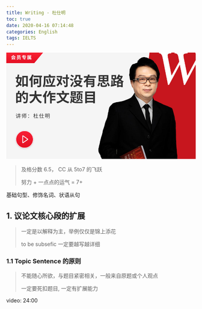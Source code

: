```yaml
---
title: Writing - 杜仕明
toc: true
date: 2020-04-16 07:14:48
categories: English
tags: IELTS
---
```


<img src="/images/IELTS/writing/du-writing-logo.jpg" width="550" alt="538"/>

<!-- more -->

> 及格分数  6.5， CC 从 5to7 的飞跃
> 
> 努力 + 一点点的运气 = 7+

基础句型、修饰名词、状语从句

## 1. 议论文核心段的扩展

> 一定是以解释为主，举例仅仅是锦上添花
> 
> to be subsefic 一定要越写越详细

### 1.1 Topic Sentence 的原则

> 不能随心所欲，与题目紧密相关，一般来自原题或个人观点
> 
> 一定要死扣题目, 一定有扩展能力

video: 24:00
